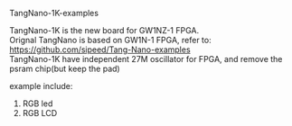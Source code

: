 TangNano-1K-examples

TangNano-1K is the new board for GW1NZ-1 FPGA.   
Orignal TangNano is based on GW1N-1 FPGA, refer to: https://github.com/sipeed/Tang-Nano-examples   
TangNano-1K have independent 27M oscillator for FPGA, and remove the psram chip(but keep the pad)   

example include:
1. RGB led
2. RGB LCD

